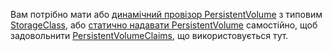Вам потрібно мати або [динамічний провізор PersistentVolume](/uk/docs/concepts/storage/dynamic-provisioning/) з типовим [StorageClass](/uk/docs/concepts/storage/storage-classes/), або [статично надавати PersistentVolume](/uk/docs/concepts/storage/persistent-volumes/#provisioning) самостійно, щоб задовольнити [PersistentVolumeClaims](/uk/docs/concepts/storage/persistent-volumes/#persistentvolumeclaims), що використовується тут.

